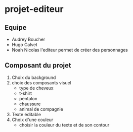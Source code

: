 # projet-editeur

## Equipe

- Audrey Boucher
- Hugo Calvet
- Noah Nicolas
  l'editeur permet de créer des personnages

## Composant du projet

1. Choix du background
2. choix des composants visuel
   - type de cheveux
   - t-shirt
   - pentalon
   - chaussure
   - animal de compagnie
3. Texte éditable
4. Choix d'une couleur
   - choisir la couleur du texte et de son contour

